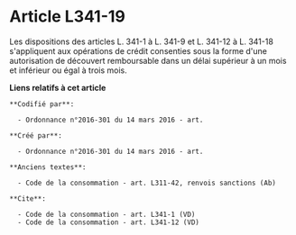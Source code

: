 # Article L341-19

Les dispositions des articles L. 341-1 à L. 341-9 et L. 341-12 à L. 341-18 s'appliquent aux opérations de crédit consenties
sous la forme d'une autorisation de découvert remboursable dans un délai supérieur à un mois et inférieur ou égal à trois
mois.

**Liens relatifs à cet article**

	**Codifié par**:

	  - Ordonnance n°2016-301 du 14 mars 2016 - art.

	**Créé par**:

	  - Ordonnance n°2016-301 du 14 mars 2016 - art.

	**Anciens textes**:

	  - Code de la consommation - art. L311-42, renvois sanctions (Ab)

	**Cite**:

	  - Code de la consommation - art. L341-1 (VD)
	  - Code de la consommation - art. L341-12 (VD)
